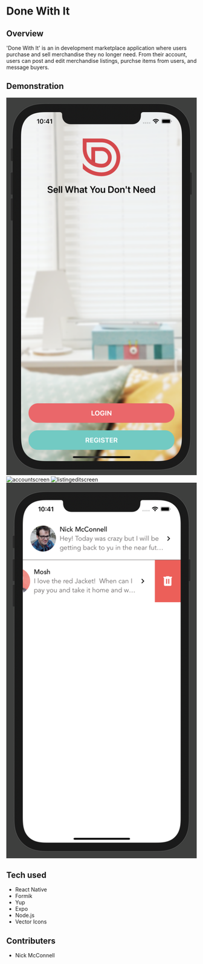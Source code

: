 # Done With It

## Overview

'Done With It' is an in development marketplace application where users purchase and sell merchandise they no longer need.  From their account, users can post and edit merchandise listings, purchse items from users, and message buyers.

## Demonstration
![WelcomeScreen](app/assets/readme/WelcomeScreen.png "WelcomeScreen")
![accountscreen](app/assets/readme/AccountScreen.gif "accountscreen")
![listingeditscreen](app/assets/readme/ListingEditScreen.png "listingeditscreen")
![messagesscreen](app/assets/readme/MessagesScreen.png "messagesscreen")

## Tech used

- React Native
- Formik
- Yup
- Expo
- Node.js
- Vector Icons

## Contributers

- Nick McConnell
